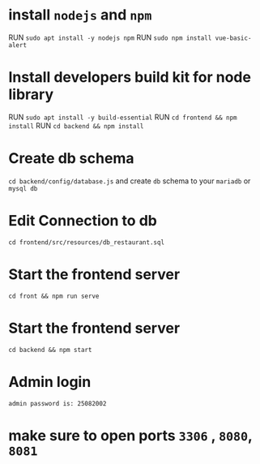 # install `nodejs` and `npm`
RUN `sudo apt install -y nodejs npm`
RUN `sudo npm install vue-basic-alert`
# Install developers build kit for node library
RUN `sudo apt install -y build-essential`
RUN `cd frontend && npm install`
RUN `cd backend && npm install`
# Create db schema
`cd backend/config/database.js` and create `db` schema to your `mariadb` or `mysql db`
# Edit Connection to db
`cd frontend/src/resources/db_restaurant.sql`
# Start the frontend server
`cd front && npm run serve`
# Start the frontend server
`cd backend && npm start`
# Admin login
`admin password is: 25082002`

# make sure to open ports `3306` , `8080`, `8081`